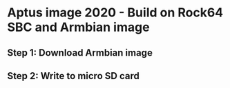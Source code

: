 # Aptus image 2020 - Build on Rock64 SBC and Armbian image

## Step 1: Download Armbian image


## Step 2: Write to micro SD card
